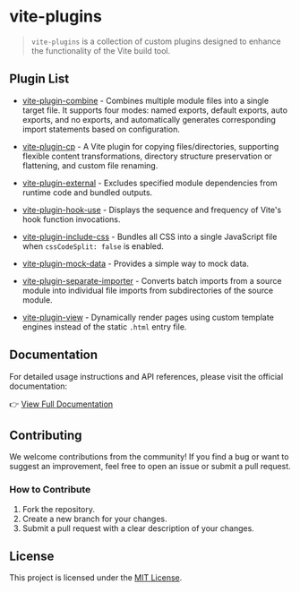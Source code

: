 # vite-plugins

> `vite-plugins` is a collection of custom plugins designed to enhance the functionality of the Vite build tool.

## Plugin List

* [vite-plugin-combine](/packages/vite-plugin-combine/) - Combines multiple module files into a single target file. It supports four modes: named exports, default exports, auto exports, and no exports, and automatically generates corresponding import statements based on configuration.

* [vite-plugin-cp](/packages/vite-plugin-cp/) - A Vite plugin for copying files/directories, supporting flexible content transformations, directory structure preservation or flattening, and custom file renaming.

* [vite-plugin-external](/packages/vite-plugin-external/) - Excludes specified module dependencies from runtime code and bundled outputs.

* [vite-plugin-hook-use](/packages/vite-plugin-hook-use/) - Displays the sequence and frequency of Vite's hook function invocations.

* [vite-plugin-include-css](/packages/vite-plugin-include-css/) - Bundles all CSS into a single JavaScript file when `cssCodeSplit: false` is enabled.

* [vite-plugin-mock-data](/packages/vite-plugin-mock-data/) - Provides a simple way to mock data.

* [vite-plugin-separate-importer](/packages/vite-plugin-separate-importer/) - Converts batch imports from a source module into individual file imports from subdirectories of the source module.

* [vite-plugin-view](/packages/vite-plugin-view/) - Dynamically render pages using custom template engines instead of the static `.html` entry file.

## Documentation

For detailed usage instructions and API references, please visit the official documentation:

👉 [View Full Documentation](https://fengxinming.github.io/vite-plugins/)

## Contributing

We welcome contributions from the community! If you find a bug or want to suggest an improvement, feel free to open an issue or submit a pull request.

### How to Contribute
1. Fork the repository.
2. Create a new branch for your changes.
3. Submit a pull request with a clear description of your changes.

## License

This project is licensed under the [MIT License](LICENSE).